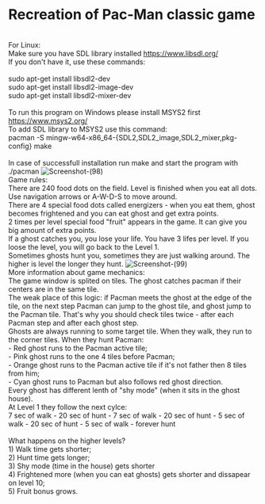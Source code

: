 # Recreation of Pac-Man classic game
<br>For Linux:<br/>
Make sure you have SDL library installed https://www.libsdl.org/
<br>If you don't have it, use these commands:<br/>
<br>sudo apt-get install libsdl2-dev
<br>sudo apt-get install libsdl2-image-dev
<br>sudo apt-get install libsdl2-mixer-dev<br/>
<br> To run this program on Windows please install MSYS2 first https://www.msys2.org/
<br> To add SDL library to MSYS2 use this command:
<br>pacman -S mingw-w64-x86_64-{SDL2,SDL2_image,SDL2_mixer,pkg-config} make<br/>
<br>In case of successfull installation run make and start the program with ./pacman
![Screenshot-(98)](https://user-images.githubusercontent.com/50684862/64925988-da904b80-d800-11e9-954d-616fedf801ab.jpg)
<br>Game rules:
<br>There are 240 food dots on the field. Level is finished when you eat all dots.
<br> Use navigation arrows or A-W-D-S to move around.
<br>There are 4 special food dots called energizers - when you eat them, ghost becomes frightened and you can eat ghost and get extra points.
<br>2 times per level special food "fruit" appears in the game. It can give you big amount of extra points.
<br>If a ghost catches you, you lose your life. You have 3 lifes per level. If you loose the level, you will go back to the Level 1.
<br>Sometimes ghosts hunt you, sometimes they are just walking around. The higher is level the longer they hunt.
![Screenshot-(99)](https://user-images.githubusercontent.com/50684862/64925996-f1cf3900-d800-11e9-84ba-78946ca5b160.jpg)
<br>More information about game mechanics:
<br>The game window is splited on tiles. The ghost catches pacman if their centers are in the same tile.
<br>The weak place of this logic: if Pacman meets the ghost at the edge of the tile, on the next step Pacman can jump to the ghost tile, and ghost jump to the Pacman tile. That's why you should check tiles twice - after each Pacman step and after each ghost step.
<br>Ghosts are always running to some target tile. When they walk, they run to the corner tiles. When they hunt Pacman:
<br>- Red ghost runs to the Pacman active tile;
<br>- Pink ghost runs to the one 4 tiles before Pacman;
<br>- Orange ghost runs to the Pacman active tile if it's not father then 8 tiles from him;
<br>- Cyan ghost runs to Pacman but also follows red ghost direction.
<br>Every ghost has different lenth of "shy mode" (when it sits in the ghost house).
<br>At Level 1 they follow the next cylce:
<br>7 sec of walk - 20 sec of hunt - 7 sec of walk - 20 sec of hunt - 5 sec of walk - 20 sec of hunt - 5 sec of walk - forever hunt
<br>
<br> What happens on the higher levels?
<br>1) Walk time gets shorter;
<br>2) Hunt time gets longer;
<br>3) Shy mode (time in the house) gets shorter
<br>4) Frightened more (when you can eat ghosts) gets shorter and dissapear on level 10;
<br>5) Fruit bonus grows.
